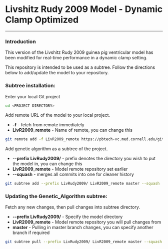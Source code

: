 # Livshitz Rudy 2009 Model - Dynamic Clamp Optimized
---

### Introduction
This version of the Livshitz Rudy 2009 guinea pig ventricular model has been
modified for real-time performance in a dynamic clamp setting.

This repository is intended to be used as a subtree. Follow the directions
below to add/update the model to your repository.

### Subtree installation:

Enter your local Git project
```sh
cd <PROJECT DIRECTORY>
```

Add remote URL of the model to your local project.
  * **-f** - fetch from remote immediately
  * **LivR2009_remote** - Name of remote, you can change this

```sh
git remote add -f LivR2009_remote https://pbtech-vc.med.cornell.edu/git/fro2002/dynclamp_livr2009_model.git
```

Add genetic algorithm as a subtree of the project.
  * **--prefix LivRudy2009/** - prefix denotes the directory you wish to
  put the model in, you can change this
  * **LivR2009_remote** - Model remote repository set earlier
  * **--squash** - merges all commits into one for cleaner history

```sh
git subtree add --prefix LivRudy2009/ LivR2009_remote master --squash
```

### Updating the Genetic_Algorithm subtree:
Fetch any new changes, then pull changes into subtree directory.
  * **--prefix LivRudy2009/** - Specify the model directory
  * **LivR2009_remote** - Model remote repository you will pull changes from
  * **master** - Pulling in master branch changes, you can specify another
  branch if required

```sh
git subtree pull --prefix LivRudy2009/ LivR2009_remote master --squash
```